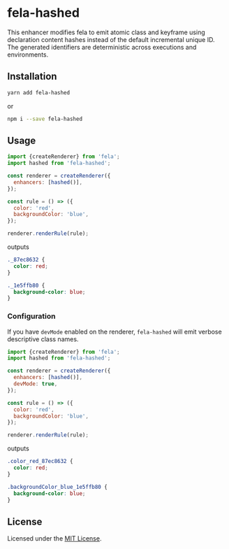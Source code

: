 # fela-hashed

This enhancer modifies fela to emit atomic class and keyframe using declaration content hashes instead of the default incremental unique ID. The generated identifiers are deterministic across executions and environments.

## Installation

```sh
yarn add fela-hashed
```

or

```sh
npm i --save fela-hashed
```

## Usage

```js
import {createRenderer} from 'fela';
import hashed from 'fela-hashed';

const renderer = createRenderer({
  enhancers: [hashed()],
});

const rule = () => ({
  color: 'red',
  backgroundColor: 'blue',
});

renderer.renderRule(rule);
```

outputs

```css
._87ec8632 {
  color: red;
}

._1e5ffb80 {
  background-color: blue;
}
```

### Configuration

If you have `devMode` enabled on the renderer, `fela-hashed` will emit verbose descriptive class names.

```js
import {createRenderer} from 'fela';
import hashed from 'fela-hashed';

const renderer = createRenderer({
  enhancers: [hashed()],
  devMode: true,
});

const rule = () => ({
  color: 'red',
  backgroundColor: 'blue',
});

renderer.renderRule(rule);
```

outputs

```css
.color_red_87ec8632 {
  color: red;
}

.backgroundColor_blue_1e5ffb80 {
  background-color: blue;
}
```

## License

Licensed under the [MIT License](http://opensource.org/licenses/MIT).
